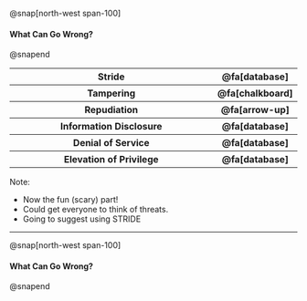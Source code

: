 @snap[north-west span-100]
#### What Can Go Wrong?
@snapend

<table>
  <col width="500">
  <col width="100">
  <tr class="fragment">
    <th><b>S</b>tride</th>
    <th>@fa[database]</th>
  </tr>
  <tr class="fragment">
    <th><b>T</b>ampering</th>
    <th>@fa[chalkboard]</th>
  </tr>
    <tr class="fragment">
    <th><b>R</b>epudiation</th>
    <th>@fa[arrow-up]</th>
  </tr>
    <tr class="fragment">
    <th><b>I</b>nformation Disclosure</th>
    <th>@fa[database]</th>
  </tr>
    <tr class="fragment">
    <th><b>D</b>enial of Service</th>
    <th>@fa[database]</th>
  </tr>
    <tr class="fragment">
    <th><b>E</b>levation of Privilege</th>
    <th>@fa[database]</th>
  </tr>
</table>

Note:
- Now the fun (scary) part!
- Could get everyone to think of threats.
- Going to suggest using STRIDE

---

@snap[north-west span-100]
#### What Can Go Wrong?
@snapend

